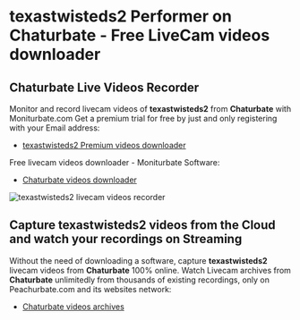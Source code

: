 # texastwisteds2 Performer on Chaturbate - Free LiveCam videos downloader

## Chaturbate Live Videos Recorder

Monitor and record livecam videos of **texastwisteds2** from **Chaturbate** with Moniturbate.com
Get a premium trial for free by just and only registering with your Email address:
* [texastwisteds2 Premium videos downloader](https://moniturbate.com/request-demo-licence-key.html)

Free livecam videos downloader - Moniturbate Software:
* [Chaturbate videos downloader](https://moniturbate.com/moniturbate-download-software.html)

![texastwisteds2 livecam videos recorder](https://peachurnet.com/templates/moniturbate-software.png)


## Capture texastwisteds2 videos from the Cloud and watch your recordings on Streaming

Without the need of downloading a software, capture **texastwisteds2** livecam videos from **Chaturbate** 100% online.
Watch Livecam archives from **Chaturbate** unlimitedly from thousands of existing recordings, only on Peachurbate.com and its websites network:
* [Chaturbate videos archives](https://peachurnet.com/)